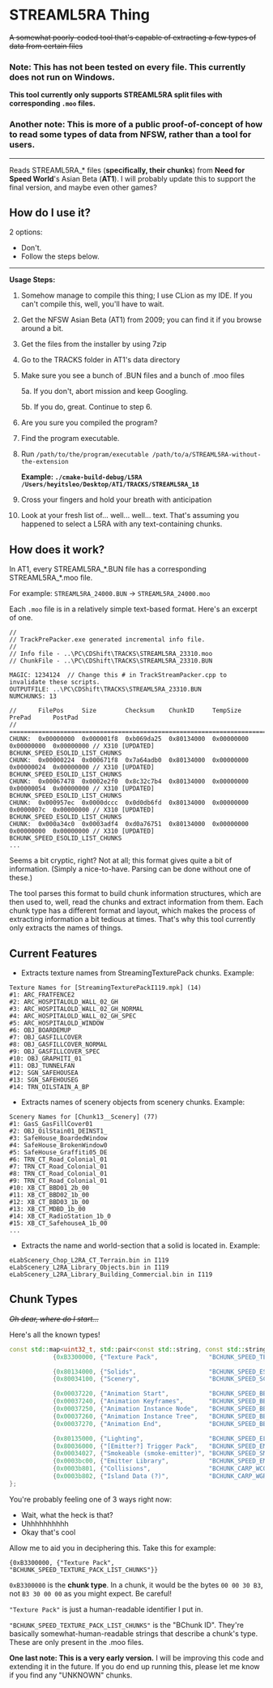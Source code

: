 # STREAML5RA Thing
~~A somewhat poorly-coded tool that's capable of extracting a few types of data from certain files~~

### Note: This has not been tested on every file. This currently does not run on Windows.
**This tool currently only supports STREAML5RA split files with corresponding `.moo` files.**
### Another note: This is more of a public proof-of-concept of how to read some types of data from NFSW, rather than a tool for users. 

---

Reads STREAML5RA_* files (**specifically, their chunks**) from **Need for Speed World**'s Asian Beta (**AT1**). I will probably update this to support the final version, and maybe even other games?

## How do I use it?

2 options:
- Don't.
- Follow the steps below.

---
**Usage Steps:**
1. Somehow manage to compile this thing; I use CLion as my IDE. If you can't compile this, well, you'll have to wait.
2. Get the NFSW Asian Beta (AT1) from 2009; you can find it if you browse around a bit.
3. Get the files from the installer by using 7zip
4. Go to the TRACKS folder in AT1's data directory
5. Make sure you see a bunch of .BUN files and a bunch of .moo files
    
    5a. If you don't, abort mission and keep Googling.
    
    5b. If you do, great. Continue to step 6.
6. Are you sure you compiled the program?
7. Find the program executable.
8. Run `/path/to/the/program/executable /path/to/a/STREAML5RA-without-the-extension`
    
      **Example: `./cmake-build-debug/L5RA /Users/heyitsleo/Desktop/AT1/TRACKS/STREAML5RA_18`**
9. Cross your fingers and hold your breath with anticipation
10. Look at your fresh list of... well... well... text. That's assuming you happened to select a L5RA with any text-containing chunks.
## How does it work?
In AT1, every STREAML5RA_\*.BUN file has a corresponding STREAML5RA_\*.moo file.

For example: `STREAML5RA_24000.BUN` -\> `STREAML5RA_24000.moo`

Each `.moo` file is in a relatively simple text-based format. Here's an excerpt of one.
```
//
// TrackPrePacker.exe generated incremental info file.
//
// Info file - ..\PC\CDShift\TRACKS\STREAML5RA_23310.moo
// ChunkFile - ..\PC\CDShift\TRACKS\STREAML5RA_23310.BUN

MAGIC: 1234124  // Change this # in TrackStreamPacker.cpp to invalidate these scripts.
OUTPUTFILE: ..\PC\CDShift\TRACKS\STREAML5RA_23310.BUN
NUMCHUNKS: 13

//      FilePos     Size        Checksum    ChunkID     TempSize    PrePad      PostPad
// =================================================================================================
CHUNK:  0x00000000  0x000001f8  0xb069da25  0x80134000  0x00000000  0x00000000  0x00000000 // X310 [UPDATED] BCHUNK_SPEED_ESOLID_LIST_CHUNKS
CHUNK:  0x00000224  0x000671f8  0x7a64adb0  0x80134000  0x00000000  0x00000024  0x00000000 // X310 [UPDATED] BCHUNK_SPEED_ESOLID_LIST_CHUNKS
CHUNK:  0x00067478  0x0002e2f0  0x8c32c7b4  0x80134000  0x00000000  0x00000054  0x00000000 // X310 [UPDATED] BCHUNK_SPEED_ESOLID_LIST_CHUNKS
CHUNK:  0x000957ec  0x0000dccc  0x0d0db6fd  0x80134000  0x00000000  0x0000007c  0x00000000 // X310 [UPDATED] BCHUNK_SPEED_ESOLID_LIST_CHUNKS
CHUNK:  0x000a34c0  0x0003adf4  0xd0a76751  0x80134000  0x00000000  0x00000000  0x00000000 // X310 [UPDATED] BCHUNK_SPEED_ESOLID_LIST_CHUNKS
...
```

Seems a bit cryptic, right? Not at all; this format gives quite a bit of information. (Simply a nice-to-have. Parsing can be done without one of these.)

The tool parses this format to build chunk information structures, which are then used to, well, read the chunks and extract information from them.
Each chunk type has a different format and layout, which makes the process of extracting information a bit tedious at times.
That's why this tool currently only extracts the names of things.

## Current Features

- Extracts texture names from StreamingTexturePack chunks.
Example:
```
Texture Names for [StreamingTexturePackI119.mpk] (14)
#1: ARC_FRATFENCE2
#2: ARC_HOSPITALOLD_WALL_02_GH
#3: ARC_HOSPITALOLD_WALL_02_GH_NORMAL
#4: ARC_HOSPITALOLD_WALL_02_GH_SPEC
#5: ARC_HOSPITALOLD_WINDOW
#6: OBJ_BOARDEMUP
#7: OBJ_GASFILLCOVER
#8: OBJ_GASFILLCOVER_NORMAL
#9: OBJ_GASFILLCOVER_SPEC
#10: OBJ_GRAPHITI_01
#11: OBJ_TUNNELFAN
#12: SGN_SAFEHOUSEA
#13: SGN_SAFEHOUSEG
#14: TRN_OILSTAIN_A_BP
```

- Extracts names of scenery objects from scenery chunks.
Example:
```
Scenery Names for [Chunk13__Scenery] (77)
#1: GasS_GasFillCover01
#2: OBJ_OilStain01_DEINST1_
#3: SafeHouse_BoardedWindow
#4: SafeHouse_BrokenWindow0
#5: SafeHouse_Graffiti05_DE
#6: TRN_CT_Road_Colonial_01
#7: TRN_CT_Road_Colonial_01
#8: TRN_CT_Road_Colonial_01
#9: TRN_CT_Road_Colonial_01
#10: XB_CT_BBD01_2b_00
#11: XB_CT_BBD02_1b_00
#12: XB_CT_BBD03_1b_00
#13: XB_CT_MDBD_1b_00
#14: XB_CT_RadioStation_1b_0
#15: XB_CT_SafehouseA_1b_00
...
```

- Extracts the name and world-section that a solid is located in. Example:
```
eLabScenery_Chop_L2RA_CT_Terrain.bin in I119
eLabScenery_L2RA_Library_Objects.bin in I119
eLabScenery_L2RA_Library_Building_Commercial.bin in I119
```

## Chunk Types
~~_Oh dear, where do I start..._~~

Here's all the known types!
```cpp
const std::map<uint32_t, std::pair<const std::string, const std::string>> typeMap = {
            {0xB3300000, {"Texture Pack",              "BCHUNK_SPEED_TEXTURE_PACK_LIST_CHUNKS"}},

            {0x80134000, {"Solids",                    "BCHUNK_SPEED_ESOLID_LIST_CHUNKS"}},
            {0x80034100, {"Scenery",                   "BCHUNK_SPEED_SCENERY_SECTION"}},

            {0x00037220, {"Animation Start",           "BCHUNK_SPEED_BBGANIM_BLOCKHEADER"}},
            {0x00037240, {"Animation Keyframes",       "BCHUNK_SPEED_BBGANIM_KEYFRAMES"}},
            {0x00037250, {"Animation Instance Node",   "BCHUNK_SPEED_BBGANIM_INSTANCE_NODE"}},
            {0x00037260, {"Animation Instance Tree",   "BCHUNK_SPEED_BBGANIM_INSTANCE_TREE"}},
            {0x00037270, {"Animation End",             "BCHUNK_SPEED_BBGANIM_ENDPACKHEADER"}},

            {0x80135000, {"Lighting",                  "BCHUNK_SPEED_ELIGHT_CHUNKS"}},
            {0x80036000, {"[Emitter?] Trigger Pack",   "BCHUNK_SPEED_EMTRIGGER_PACK"}},
            {0x00034027, {"Smokeable (smoke-emitter)", "BCHUNK_SPEED_SMOKEABLE_SPAWNER"}},
            {0x0003bc00, {"Emitter Library",           "BCHUNK_SPEED_EMITTER_LIBRARY"}},
            {0x0003b801, {"Collisions",                "BCHUNK_CARP_WCOLLISIONPACK"}},
            {0x0003b802, {"Island Data (?)",           "BCHUNK_CARP_WGRID_ISLAND_DATA"}}
};
```

You're probably feeling one of 3 ways right now:

- Wait, what the heck is that?
- Uhhhhhhhhhh
- Okay that's cool

Allow me to aid you in deciphering this.
Take this for example: 
```
{0xB3300000, {"Texture Pack", "BCHUNK_SPEED_TEXTURE_PACK_LIST_CHUNKS"}}
```

`0xB3300000` is the **chunk type**. 
In a chunk, it would be the bytes `00 00 30 B3`, not `B3 30 00 00` as you might expect. 
Be careful!

`"Texture Pack"` is just a human-readable identifier I put in.

`"BCHUNK_SPEED_TEXTURE_PACK_LIST_CHUNKS"` is the "BChunk ID". They're basically somewhat-human-readable strings that describe a chunk's type.
These are only present in the .moo files.

**One last note: This is a very early version.** I will be improving this code and extending it in the future.
If you do end up running this, please let me know if you find any "UNKNOWN" chunks.